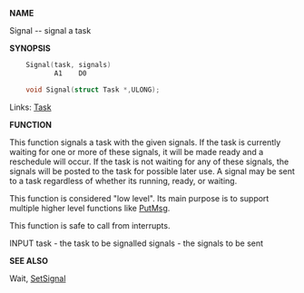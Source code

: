 
**NAME**

Signal -- signal a task

**SYNOPSIS**

```c
    Signal(task, signals)
           A1    D0

    void Signal(struct Task *,ULONG);

```
Links: [Task](_OOXE) 

**FUNCTION**

This function signals a task with the given signals.  If the task
is currently waiting for one or more of these signals, it will be
made ready and a reschedule will occur. If the task is not waiting
for any of these signals, the signals will be posted to the task
for possible later use. A signal may be sent to a task regardless
of whether its running, ready, or waiting.

This function is considered &#034;low level&#034;.  Its main purpose is to
support multiple higher level functions like [PutMsg](PutMsg).

This function is safe to call from interrupts.

INPUT
task - the task to be signalled
signals - the signals to be sent

**SEE ALSO**

Wait, [SetSignal](SetSignal)
